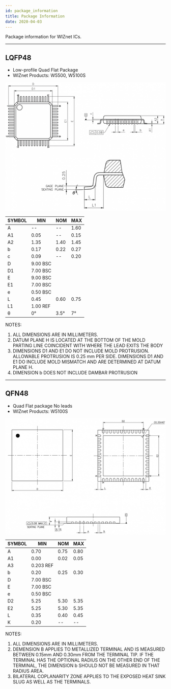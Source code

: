 ```yaml
---
id: package_information
title: Package Information
date: 2020-04-03
---
```


Package information for WIZnet ICs.

-----

## LQFP48

  - Low-profile Quad Flat Package
  - WIZnet Products: W5500, W5100S

![](/img/design_guide/package_information/lqfp48.png)

| SYMBOL | MIN      | NOM  | MAX  |
| ------ | -------- | ---- | ---- |
| A      | \--      | \--  | 1.60 |
| A1     | 0.05     | \--  | 0.15 |
| A2     | 1.35     | 1.40 | 1.45 |
| b      | 0.17     | 0.22 | 0.27 |
| c      | 0.09     | \--  | 0.20 |
| D      | 9.00 BSC |      |      |
| D1     | 7.00 BSC |      |      |
| E      | 9.00 BSC |      |      |
| E1     | 7.00 BSC |      |      |
| e      | 0.50 BSC |      |      |
| L      | 0.45     | 0.60 | 0.75 |
| L1     | 1.00 REF |      |      |
| θ      | 0°       | 3.5° | 7°   |



NOTES:

1.  ALL DIMENSIONS ARE IN MILLIMETERS.
2.  DATUM PLANE H IS LOCATED AT THE BOTTOM OF THE MOLD PARTING LINE
    COINCIDENT WITH WHERE THE LEAD EXITS THE BODY
3.  DIMENSIONS D1 AND E1 DO NOT INCLUDE MOLD PROTRUSION. ALLOWABLE
    PROTRUSION IS 0.25 mm PER SIDE. DIMENSIONS D1 AND E1 DO INCLUDE MOLD
    MISMATCH AND ARE DETERMINED AT DATUM PLANE H.
4.  DIMENSION b DOES NOT INCLUDE DAMBAR PROTRUSION

-----

## QFN48

  - Quad Flat package No leads
  - WIZnet Products: W5100S

![](/img/design_guide/package_information/qfn48.png) 

| SYMBOL | MIN       | NOM  | MAX  |
| ------ | --------- | ---- | ---- |
| A      | 0.70      | 0.75 | 0.80 |
| A1     | 0.00      | 0.02 | 0.05 |
| A3     | 0.203 REF |      |      |
| b      | 0.20      | 0.25 | 0.30 |
| D      | 7.00 BSC  |      |      |
| E      | 7.00 BSC  |      |      |
| e      | 0.50 BSC  |      |      |
| D2     | 5.25      | 5.30 | 5.35 |
| E2     | 5.25      | 5.30 | 5.35 |
| L      | 0.35      | 0.40 | 0.45 |
| K      | 0.20      | \--  | \--  |



NOTES:

1.  ALL DIMENSIONS ARE IN MILLIMETERS.
2.  DEMENSION B APPLIES TO METALLIZED TERMINAL AND IS MEASURED BETWEEN
    0.15mm AND 0.30mm FROM THE TERMINAL TIP. IF THE TERMINAL HAS THE
    OPTIONAL RADIUS ON THE OTHER END OF THE TERMINAL, THE DIMENSION b
    SHOULD NOT BE MEASURED IN THAT RADIUS AREA.
3.  BILATERAL COPLANARITY ZONE APPLIES TO THE EXPOSED HEAT SINK SLUG AS
    WELL AS THE TERMINALS.
